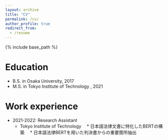 ```yaml
---
layout: archive
title: "CV"
permalink: /cv/
author_profile: true
redirect_from:
  - /resume
---
```


{% include base_path %}

Education
======
* B.S. in Osaka University, 2017
* M.S. in Tokyo Institute of Technology , 2021

Work experience
======
* 2021-2022: Research Assistant
  * Tokyo Institute of Technology
  　* 日本語法律文書に特化したBERTの構築
  　* 日本語法律BERTを用いた判決書からの重要箇所抽出

